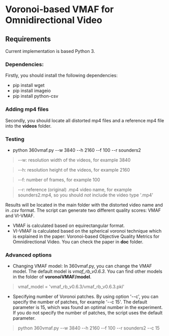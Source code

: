 # Voronoi-based VMAF for Omnidirectional Video

## Requirements
Current implementation is based Python 3.

### Dependencies: 

Firstly, you should install the following dependencies:

* pip install wget
* pip install imageio
* pip install python-csv

### Adding mp4 files

Secondly, you should locate all distorted mp4 files and a reference mp4 file into the __videos__ folder.

### Testing

* python 360vmaf.py --w 3840 --h 2160 --f 100 --r sounders2

> --w: resolution width of the videos, for example 3840

> --h: resolution height of the videos, for example 2160

> --f: number of frames, for example 100

> --r: reference (original) .mp4 video name, for example sounders2.mp4, so you should *not* include the video type '.mp4'

Results will be located in the main folder with the distorted video name and in *.csv* format. The script can generate two different quality scores: VMAF and VI-VMAF.
* VMAF is calculated based on equirectangular format.
* VI-VMAF is calculated based on the spherical voronoi technique which is explained in the paper: Voronoi-based Objective Quality Metrics for Omnidirectional Video. 
You can check the paper in __doc__ folder.


### Advanced options

* Changing VMAF model: In 360vmaf.py, you can change the VMAF model. The default model is *vmaf_rb_v0.6.3*. 
You can find other models in the folder of __voronoiVMAF/model__.

> vmaf_model      =  'vmaf_rb_v0.6.3/vmaf_rb_v0.6.3.pkl'

* Specifying number of Voronoi patches. By using option '--c', you can specify the number of patches, for example '--c 15'. 
The default parameter is 15, which was found an optimal number in the experiment. 
If you do not specify the number of patches, the script uses the default parameter. 

> python 360vmaf.py --w 3840 --h 2160 --f 100 --r sounders2 --c 15




